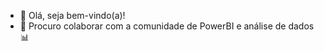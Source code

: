- 👋 Olá, seja bem-vindo(a)!
- 💞️ Procuro colaborar com a comunidade de PowerBI e análise de dados 📊

<!---
TabataLopes/TabataLopes is a ✨ special ✨ repository because its `README.md` (this file) appears on your GitHub profile.
You can click the Preview link to take a look at your changes.
--->
